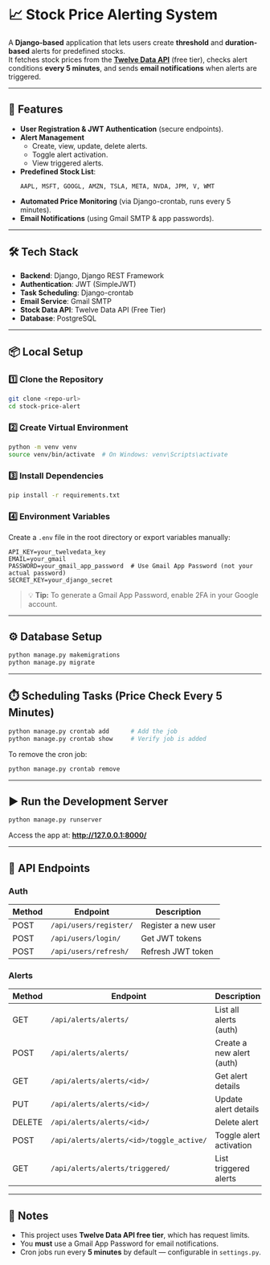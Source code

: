 # 📈 Stock Price Alerting System

A **Django-based** application that lets users create **threshold** and **duration-based** alerts for predefined stocks.  
It fetches stock prices from the **[Twelve Data API](https://twelvedata.com/)** (free tier), checks alert conditions **every 5 minutes**, and sends **email notifications** when alerts are triggered.  

---

## 🚀 Features

- **User Registration & JWT Authentication** (secure endpoints).
- **Alert Management**  
  - Create, view, update, delete alerts.
  - Toggle alert activation.
  - View triggered alerts.
- **Predefined Stock List**:  
  ```
  AAPL, MSFT, GOOGL, AMZN, TSLA, META, NVDA, JPM, V, WMT
  ```
- **Automated Price Monitoring** (via Django-crontab, runs every 5 minutes).
- **Email Notifications** (using Gmail SMTP & app passwords).

---

## 🛠️ Tech Stack

- **Backend**: Django, Django REST Framework
- **Authentication**: JWT (SimpleJWT)
- **Task Scheduling**: Django-crontab
- **Email Service**: Gmail SMTP
- **Stock Data API**: Twelve Data API (Free Tier)
- **Database**: PostgreSQL

---

## 📦 Local Setup

### 1️⃣ Clone the Repository
```bash
git clone <repo-url>
cd stock-price-alert
```

### 2️⃣ Create Virtual Environment
```bash
python -m venv venv
source venv/bin/activate  # On Windows: venv\Scripts\activate
```

### 3️⃣ Install Dependencies
```bash
pip install -r requirements.txt
```

### 4️⃣ Environment Variables  
Create a `.env` file in the root directory or export variables manually:
```env
API_KEY=your_twelvedata_key
EMAIL=your_gmail
PASSWORD=your_gmail_app_password  # Use Gmail App Password (not your actual password)
SECRET_KEY=your_django_secret
```

> 💡 **Tip:** To generate a Gmail App Password, enable 2FA in your Google account.

---

## ⚙️ Database Setup
```bash
python manage.py makemigrations
python manage.py migrate
```

---

## ⏱️ Scheduling Tasks (Price Check Every 5 Minutes)
```bash
python manage.py crontab add      # Add the job
python manage.py crontab show     # Verify job is added
```
To remove the cron job:
```bash
python manage.py crontab remove
```

---

## ▶️ Run the Development Server
```bash
python manage.py runserver
```
Access the app at: **http://127.0.0.1:8000/**

---

## 📡 API Endpoints

### **Auth**
| Method | Endpoint                 | Description             |
|--------|--------------------------|-------------------------|
| POST   | `/api/users/register/`   | Register a new user     |
| POST   | `/api/users/login/`      | Get JWT tokens          |
| POST   | `/api/users/refresh/`    | Refresh JWT token       |

### **Alerts**
| Method | Endpoint                                         | Description                 |
|--------|--------------------------------------------------|-----------------------------|
| GET    | `/api/alerts/alerts/`                            | List all alerts (auth)      |
| POST   | `/api/alerts/alerts/`                            | Create a new alert (auth)   |
| GET    | `/api/alerts/alerts/<id>/`                       | Get alert details           |
| PUT    | `/api/alerts/alerts/<id>/`                       | Update alert details        |
| DELETE | `/api/alerts/alerts/<id>/`                       | Delete alert                |
| POST   | `/api/alerts/alerts/<id>/toggle_active/`         | Toggle alert activation     |
| GET    | `/api/alerts/alerts/triggered/`                  | List triggered alerts       |

---

## 📌 Notes
- This project uses **Twelve Data API free tier**, which has request limits.
- You **must** use a Gmail App Password for email notifications.
- Cron jobs run every **5 minutes** by default — configurable in `settings.py`.


